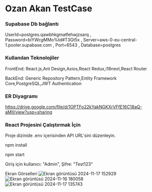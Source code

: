# Ozan Akan TestCase

### Supabase Db bağlantı

UserId=postgres.qawbhkgmatfehwjzsarq ,
Password=biY$Wcg%o8r$MMo%td#T3Gt5x ,
Server=aws-0-eu-central-1.pooler.supabase.com , Port=6543 , Database=postgres

### Kullanılan Teknolojiler

FrontEnd:
React.js,Ant Design,Axios,React Redux,i18next,React Router

BackEnd:
Generic Repository Pattern,Entity Framework Core,PostgreSQL,JWT Authentication


### ER Diyagramı
https://drive.google.com/file/d/1OPTFo22kYakNGKXrVFfE16C18aQ-aMII/view?usp=sharing

### React Projesini Çalıştırmak İçin

Proje dizinide .env içerisinden API URL'sini düzenleyin.

npm install

npm start

Giriş için kullanıcı: "Admin", Şifre: "Test123"

Ekran Görselleri
![Ekran görüntüsü 2024-11-17 152929](https://github.com/user-attachments/assets/cd95f904-02b5-48a3-b1ee-ae80e9a6bea1)
![Ekran görüntüsü 2024-11-16 180058](https://github.com/user-attachments/assets/8c834dc9-3cd7-412c-ac01-5367a08d6e08)
![Ekran görüntüsü 2024-11-17 135743](https://github.com/user-attachments/assets/82bc6567-51ae-434c-a7b7-88a15549ac7c)

